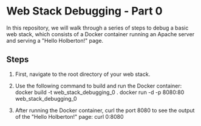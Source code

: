# Web Stack Debugging - Part 0

In this repository, we will walk through a series of steps to debug a basic web stack, which consists of a Docker container running an Apache server and serving a "Hello Holberton!" page.

## Steps

1. First, navigate to the root directory of your web stack.

2. Use the following command to build and run the Docker container:
docker build -t web_stack_debugging_0 . docker run -d -p 8080:80 web_stack_debugging_0


3. After running the Docker container, curl the port 8080 to see the output of the "Hello Holberton!" page:
curl 0:8080
